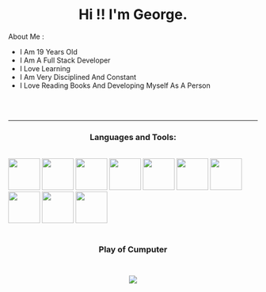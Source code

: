 <!-- Intro -->


<h1 align="center">Hi !! I'm George.</h1
<h3 align="center">About Me :</h3>  
<br>
<ul>
    <li>I Am 19 Years Old</li>
    <li>I Am A Full Stack Developer</li>
    <li>I Love Learning</li>
    <li>I Am Very Disciplined And Constant</li>
    <li>I Love Reading Books And Developing Myself As A Person</li>
</ul>
<br>


</div>
<br>
<hr>
<!-- Tech Stack --> 

<h3 align="Center">Languages and Tools:</h3>  
<br>
<div>
<img src="https://i.postimg.cc/G3SVWLdV/logos-sebas-Html.png"    style="height: 4rem"/>
<img src="https://i.postimg.cc/rmczL62R/logos-sebas-Css.png"    style="height: 4rem"/>
<img src="https://i.postimg.cc/tC0R0Qdq/logos-sebas-Java-Script.png" style="height: 4rem"/>
<img src="https://i.postimg.cc/5tQkWGSJ/logos-sebas-Java.png"   style="height: 4rem"/>
<img src="https://i.postimg.cc/Hxyx5p0N/logos-sebas-Python.png" style="height: 4rem"/>
<img src="https://i.postimg.cc/SNDyn2Fs/logos-sebas-Php.png"    style="height: 4rem"/>
<img src="https://i.postimg.cc/zGb9qVq4/logos-sebas-Mysql.png" style="height: 4rem"/>
<img src="https://i.postimg.cc/65YvBpMV/logos-sebas-Git.png"   style="height: 4rem"/>
<img src="https://i.postimg.cc/7hjQsDkv/Logo-React.png"        style="height: 4rem"/>
<img src="https://i.postimg.cc/T1K4J1Bq/Logo-Node-Js.png"      style="height: 4rem"/>
</div>

<br>
<!-- Gif Dino -->

 <div align="center">
     <h3 aling="center">Play of Cumputer<h3>
         <br>
   <img src="https://raw.githubusercontent.com/saadeghi/saadeghi/master/dino.gif" /><br><br>
 </div>

         

